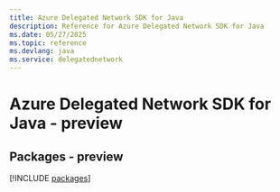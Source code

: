 ```yaml
---
title: Azure Delegated Network SDK for Java
description: Reference for Azure Delegated Network SDK for Java
ms.date: 05/27/2025
ms.topic: reference
ms.devlang: java
ms.service: delegatednetwork
---
```

# Azure Delegated Network SDK for Java - preview
## Packages - preview
[!INCLUDE [packages](delegated-network-index.md)]